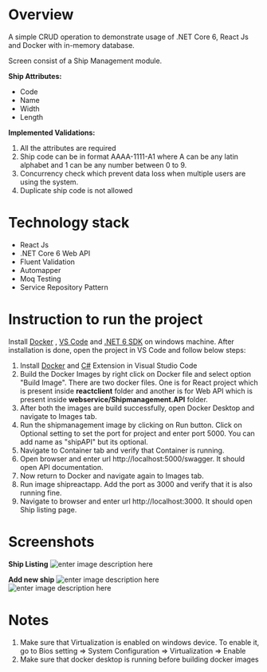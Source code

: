 
# Overview
A simple CRUD operation to demonstrate usage of .NET Core 6, React Js and Docker with in-memory database. 

Screen consist of a Ship Management module. 

**Ship Attributes:**
 - Code
 - Name
 - Width
 - Length

**Implemented Validations:**
 1. All the attributes are required
 2. Ship code can be in format AAAA-1111-A1 where A can be any latin alphabet and 1 can be any number between 0 to 9.
 3. Concurrency check which prevent data loss when multiple users are using the system.
 4. Duplicate ship code is not allowed

# Technology stack
 - React Js
 - .NET Core 6 Web API
 - Fluent Validation
 - Automapper
 - Moq Testing
 - Service Repository Pattern

# Instruction to run the project
Install [Docker](https://docs.docker.com/desktop/windows/install/) , [VS Code](https://code.visualstudio.com/download) and [.NET 6 SDK](https://dotnet.microsoft.com/en-us/download/dotnet/6.0) on windows machine. After installation is done, open the project in VS Code and follow below steps:

 1. Install [Docker](https://code.visualstudio.com/docs/containers/overview) and [C#](https://code.visualstudio.com/docs/languages/csharp) Extension in Visual Studio Code
 2. Build the Docker Images by right click on Docker file and select option "Build Image". There are two docker files. One is for React project which is present inside **reactclient** folder and another is for Web API which is present inside **webservice/Shipmanagement.API** folder.
 3. After both the images are build successfully, open Docker Desktop and navigate to Images tab. 
 4. Run the shipmanagement image by clicking on Run button. Click on Optional setting to set the port for project and enter port 5000. You can add name as "shipAPI" but its optional. 
 5. Navigate to Container tab and verify that Container is running. 
 6. Open browser and enter url http://localhost:5000/swagger. It should open API documentation.
 7. Now return to Docker and navigate again to Images tab.
 8. Run image shipreactapp. Add the port as 3000 and verify that it is also running fine.
 9. Navigate to browser and enter url http://localhost:3000. It should open Ship listing page.

# Screenshots
**Ship Listing** 
![enter image description here](https://i.ibb.co/gF7r16g/image.png)

**Add new ship**
![enter image description here](https://i.ibb.co/9bLSKp7/image.png)
![enter image description here](https://i.ibb.co/5WwxnRD/image.png)

# Notes

 1. Make sure that Virtualization is enabled on windows device. To enable it, go to Bios setting => System Configuration => Virtualization => Enable
 2. Make sure that docker desktop is running before building docker images
